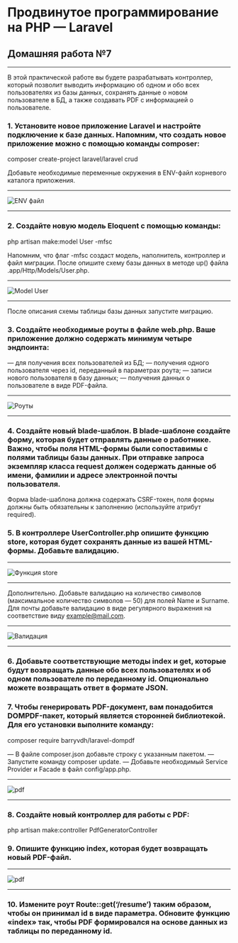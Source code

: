 # Продвинутое программирование на PHP — Laravel
## Домашняя работа №7

---

В этой практической работе вы будете разрабатывать контроллер, который позволит выводить информацию об одном и обо всех пользователях из базы данных, сохранять данные о новом пользователе в БД, а также создавать PDF с информацией о пользователе.
### 1. Установите новое приложение Laravel и настройте подключение к базе данных. Напомним, что создать новое приложение можно с помощью команды composer:

composer create-project laravel/laravel crud

Добавьте необходимые переменные окружения в ENV-файл корневого каталога приложения.

---
![ENV файл](storage/app/private/img/1_0.png "ENV файл")

---

### 2. Создайте новую модель Eloquent c помощью команды:

php artisan make:model User -mfsc

Напомним, что флаг -mfsc создаст модель, наполнитель, контроллер и файл миграции.
После опишите схему базы данных в методе up() файла .app/Http/Models/User.php.

---
![Model User](storage/app/private/img/2_0.png "Model User")

---

После описания схемы таблицы базы данных запустите миграцию.

### 3. Создайте необходимые роуты в файле web.php. Ваше приложение должно содержать минимум четыре эндпоинта:
   — для получения всех пользователей из БД;
   — получения одного пользователя через id, переданный в параметрах роута;
   — записи нового пользователя в базу данных;
   — получения данных о пользователе в виде PDF-файла.

---
![Роуты](storage/app/private/img/3_0.png "Роуты")

---

### 4. Создайте новый blade-шаблон. В blade-шаблоне создайте форму, которая будет отправлять данные о работнике. Важно, чтобы поля HTML-формы были сопоставимы с полями таблицы базы данных. При отправке запроса экземпляр класса request должен содержать данные об имени, фамилии и адресе электронной почты пользователя.
   Форма blade-шаблона должна содержать CSRF-токен, поля формы должны быть обязательны к заполнению (используйте атрибут required).

### 5. В контроллере UserController.php опишите функцию store, которая будет сохранять данные из вашей HTML-формы. Добавьте валидацию.

---
![Функция store](storage/app/private/img/5_0.png "Функция store")

---

Дополнительно. Добавьте валидацию на количество символов (максимальное количество символов — 50) для полей Name и Surname. Для почты добавьте валидацию в виде регулярного выражения на соответствие виду example@mail.com.

---
![Валидация](storage/app/private/img/5_1.png "Валидация")

---

### 6. Добавьте соответствующие методы index и get, которые будут возвращать данные обо всех пользователях и об одном пользователе по переданному id. Опционально можете возвращать ответ в формате JSON.

### 7. Чтобы генерировать PDF-документ, вам понадобится DOMPDF-пакет, который является сторонней библиотекой. Для его установки выполните команду:

composer require barryvdh/laravel-dompdf

— В файле composer.json добавьте строку с указанным пакетом.
— Запустите команду composer update.
— Добавьте необходимый Service Provider и Facade в файл config/app.php.

---
![pdf](storage/app/private/img/7_0.png "pdf")

---

### 8. Создайте новый контроллер для работы с PDF:

php artisan make:controller PdfGeneratorController

### 9. Опишите функцию index, которая будет возвращать новый PDF-файл.

---
![pdf](storage/app/private/img/7_0.png "pdf")

---

### 10. Измените роут Route::get(‘/resume’) таким образом, чтобы он принимал id в виде параметра. Обновите функцию «index» так, чтобы PDF формировался на основе данных из таблицы по переданному id.
